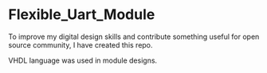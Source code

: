 # Flexible_Uart_Module
 To improve my digital design skills and contribute something useful for open source community, I have created this repo.
 
VHDL language was used in module designs.
